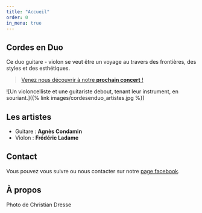 ```yaml
---
title: "Accueil"
order: 0
in_menu: true
---
```

## Cordes en Duo

Ce duo guitare - violon se veut être un voyage au travers des frontières, des
styles et des esthétiques.

> [Venez nous découvrir à notre **prochain concert** !](/concerts.html)

![Un violoncelliste et une guitariste debout, tenant leur instrument, en souriant.]({% link images/cordesenduo_artistes.jpg %})

## Les artistes

- Guitare : **Agnès Condamin**
- Violon : **Frédéric Ladame**

## Contact

Vous pouvez vous suivre ou nous contacter sur notre [page facebook](https://www.facebook.com/profile.php?id=100063775533687).

## À propos

Photo de Christian Dresse 